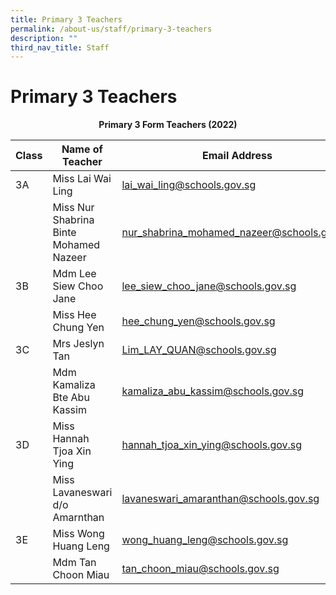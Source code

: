 ```yaml
---
title: Primary 3 Teachers
permalink: /about-us/staff/primary-3-teachers
description: ""
third_nav_title: Staff
---
```

# **Primary 3 Teachers**

<center><b> Primary 3 Form Teachers (2022)</b></center>

| Class 	|  Name of Teacher 	|  Email Address 	|
| ---	| ---	| ---	|
| 3A 	| Miss   Lai Wai Ling 	| [lai_wai_ling@schools.gov.sg](mailto:lai_wai_ling@schools.gov.sg) 	|
|  	| Miss Nur Shabrina Binte Mohamed Nazeer 	| [nur_shabrina_mohamed_nazeer@schools.gov.sg](mailto:nur_shabrina_mohamed_nazeer@schools.gov.sg) 	|
| 3B 	| Mdm Lee Siew Choo Jane 	| [lee_siew_choo_jane@schools.gov.sg](mailto:lee_siew_choo_jane@schools.gov.sg) 	|
|  	| Miss Hee Chung Yen 	| [hee_chung_yen@schools.gov.sg](mailto:hee_chung_yen@schools.gov.sg) 	|
| 3C 	| Mrs Jeslyn Tan 	| [Lim_LAY_QUAN@schools.gov.sg](mailto:Lim_LAY_QUAN@schools.gov.sg) 	|
|  	| Mdm Kamaliza Bte Abu Kassim 	| [kamaliza_abu_kassim@schools.gov.sg](mailto:kamaliza_abu_kassim@schools.gov.sg) 	|
| 3D 	| Miss Hannah Tjoa Xin Ying 	| [hannah_tjoa_xin_ying@schools.gov.sg](mailto:hannah_tjoa_xin_ying@schools.gov.sg)   	|
|  	| Miss Lavaneswari d/o Amarnthan 	| [lavaneswari_amaranthan@schools.gov.sg](mailto:lavaneswari_amaranthan@schools.gov.sg) 	|
| 3E 	| Miss Wong Huang Leng 	| [wong_huang_leng@schools.gov.sg](mailto:wong_huang_leng@schools.gov.sg) 	|
|  	| Mdm Tan Choon Miau 	| [tan_choon_miau@schools.gov.sg](mailto:tan_choon_miau@schools.gov.sg) 	|